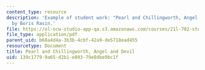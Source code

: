 ```yaml
---
content_type: resource
description: 'Example of student work: "Pearl and Chillingworth, Angel and Devil"
  by Boris Rasin.'
file: https://ol-ocw-studio-app-qa.s3.amazonaws.com/courses/21l-702-studies-in-fiction-rethinking-the-american-masterpiece-fall-2007/139c17799a65d2b1e80379e8dbe9bc1f_rasin_essay1.pdf
file_type: application/pdf
parent_uid: b68a4d4a-3b3b-4cbf-42a9-de5718ead455
resourcetype: Document
title: Pearl and Chillingworth, Angel and Devil
uid: 139c1779-9a65-d2b1-e803-79e8dbe9bc1f
---
```

